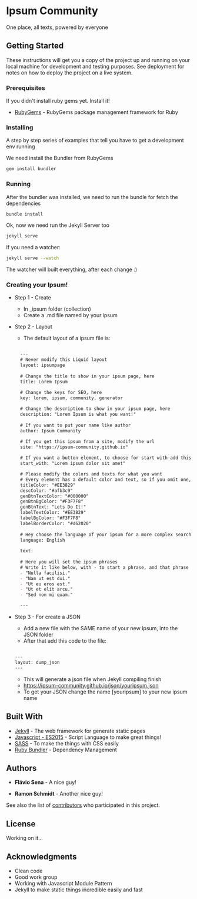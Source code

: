 # Ipsum Community

One place, all texts, powered by everyone

## Getting Started

These instructions will get you a copy of the project up and running on your local machine for development and testing purposes. See deployment for notes on how to deploy the project on a live system.

### Prerequisites

If you didn't install ruby gems yet. Install it!
* [RubyGems](https://rubygems.org/pages/download) - RubyGems package management framework for Ruby

### Installing

A step by step series of examples that tell you have to get a development env running

We need install the Bundler from RubyGems
```sh
gem install bundler
```

### Running

After the bundler was installed, we need to run the bundle for fetch the dependencies
```sh
bundle install
```
Ok, now we need run the Jekyll Server too
```sh
jekyll serve
```
If you need a watcher:
```sh
jekyll serve --watch
```
The watcher will built everything, after each change :)

### Creating your Ipsum!

* Step 1 - Create
  * In _ipsum folder (collection)
  * Create a .md file named by your ipsum
* Step 2 - Layout
  * The default layout of a ipsum file is:
  ```markdown
  
    ---
    # Never modify this Liquid layout 
    layout: ipsumpage
    
    # Change the title to show in your ipsum page, here
    title: Lorem Ipsum
  
    # Change the keys for SEO, here
    key: lorem, ipsum, community, generator
    
    # Change the description to show in your ipsum page, here
    description: "Lorem Ipsum is what you want!"
    
    # If you want to put your name like author
    author: Ipsum Community
  
    # If you get this ipsum from a site, modify the url
    site: "https://ipsum-community.github.io"
    
    # If you want a button element, to choose for start with add this
    start_with: "Lorem ipsum dolor sit amet"

    # Please modify the colors and texts for what you want
    # Every element has a default color and text, so if you omit one, no problem!    
    titleColor: "#EE3829"
    descColor: "#afb3c9"
    genBtnTextColor: "#000000"
    genBtnBgColor: "#F3F7F8"
    genBtnText: "Lets Do It!"
    labelTextColor: "#EE3829"
    labelBgColor: "#F3F7F8"
    labelBorderColor: "#d62020"
    
    # Hey choose the language of your ipsum for a more complex search later
    language: English
    
    text:
    
    # Here you will set the ipsum phrases
    # Write it like below, with - to start a phrase, and that phrase put into Double Quotes
    - "Nulla facilisi."
    - "Nam ut est dui."
    - "Ut eu eros est."
    - "Ut et elit arcu."
    - "Sed non mi quam."
  
    ---
  
  ```
* Step 3 - For create a JSON
  * Add a new file with the SAME name of your new Ipsum, into the JSON folder
  * After that add this code to the file:
  
  ```markdown
  
  ---
  layout: dump_json
  ---

  ```
  * This will generate a json file when Jekyll compiling finish 
  * https://ipsum-community.github.io/json/youripsum.json 
  * To get your JSON change the name [youripsum] to your new ipsum name
  
## Built With

* [Jekyll](https://jekyllrb.com/) - The web framework for generate static pages
* [Javascript - ES2015](https://developer.mozilla.org/en-US/docs/Web/JavaScript/New_in_JavaScript/ECMAScript_2015_support_in_Mozilla) - Script Language to make great things!
* [SASS](http://sass-lang.com/) - To make the things with CSS easily
* [Ruby Bundler](http://bundler.io/) - Dependency Management

## Authors

* **Flávio Sena** - A nice guy!

* **Ramon Schmidt** - Another nice guy!

See also the list of [contributors](https://github.com/ipsum-community/ipsum-community.github.io/graphs/contributors) who participated in this project.

## License

Working on it...


## Acknowledgments

* Clean code
* Good work group
* Working with Javascript Module Pattern
* Jekyll to make static things incredible easily and fast


